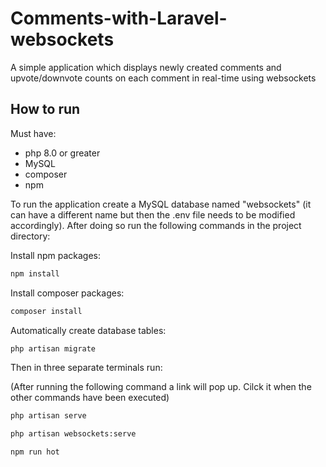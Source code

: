 # Comments-with-Laravel-websockets
A simple application which displays newly created comments and upvote/downvote counts on each comment in real-time using websockets

## How to run
Must have:
- php 8.0 or greater
- MySQL
- composer
- npm

To run the application create a MySQL database named "websockets" (it can have a different name but then the .env file needs to be modified accordingly). After doing so run the following commands in the project directory:

Install npm packages:

```bash
npm install
```

Install composer packages:

```bash
composer install
```

Automatically create database tables:

```bash
php artisan migrate
```

Then in three separate terminals run:

(After running the following command a link will pop up. Cilck it when the other commands have been executed)

```bash
php artisan serve
```

```bash
php artisan websockets:serve
```

```bash
npm run hot
```